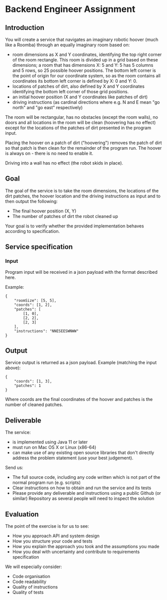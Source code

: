 # Backend Engineer Assignment

## Introduction

You will create a service that navigates an imaginary robotic hoover (much like a Roomba) through an equally imaginary room based on:

* room dimensions as X and Y coordinates, identifying the top right corner of the room rectangle. This room is divided up in a grid based on these dimensions; a room that has dimensions X: 5 and Y: 5 has 5 columns and 5 rows, so 25 possible hoover positions. The bottom left corner is the point of origin for our coordinate system, so as the room contains all coordinates its bottom left corner is defined by X: 0 and Y: 0.
* locations of patches of dirt, also defined by X and Y coordinates identifying the bottom left corner of those grid positions.
* an initial hoover position (X and Y coordinates like patches of dirt)
* driving instructions (as cardinal directions where e.g. N and E mean "go north" and "go east" respectively)

The room will be rectangular, has no obstacles (except the room walls), no doors and all locations in the room will be clean (hoovering has no effect) except for the locations of the patches of dirt presented in the program input.

Placing the hoover on a patch of dirt ("hoovering") removes the patch of dirt so that patch is then clean for the remainder of the program run. The hoover is always on - there is no need to enable it.

Driving into a wall has no effect (the robot skids in place).


## Goal

The goal of the service is to take the room dimensions, the locations of the dirt patches, the hoover location and the driving instructions as input and to then output the following:

* The final hoover position (X, Y)
* The number of patches of dirt the robot cleaned up

Your goal is to verify whether the provided implementation behaves according to specification.


## Service specification

### Input

Program input will be received in a json payload with the format described here.

Example:

```
{
    "roomSize": [5, 5],
    "coords": [1, 2],
    "patches": [
        [1, 0],
        [2, 2],
        [2, 3]
    ],
    "instructions": "NNESEESWNWW"
}
```

## Output
Service output is returned as a json payload.
Example (matching the input above):

```
{
    "coords": [1, 3],
    "patches": 1
}
```

Where coords are the final coordinates of the hoover and patches is the number of cleaned patches.


## Deliverable

The service:

* is implemented using Java 11 or later
* must run on Mac OS X or Linux (x86-64)
* can make use of any existing open source libraries that don't directly address the problem statement (use your best judgement).


Send us:

* The full source code, including any code written which is not part of the normal program run (e.g. scripts)
* Clear instructions on how to obtain and run the service and its tests
* Please provide any deliverable and instructions using a public Github (or similar) Repository as several people will need to inspect the solution


## Evaluation

The point of the exercise is for us to see:

* How you approach API and system design
* How you structure your code and tests
* How you explain the approach you took and the assumptions you made
* How you deal with uncertainty and contribute to requirements specification

We will especially consider:

* Code organisation
* Code readability
* Quality of instructions
* Quality of tests
